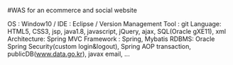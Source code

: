 #WAS for an ecommerce and social website

OS : Window10  /  IDE : Eclipse  /  Version Management Tool : git
Language: HTML5, CSS3, jsp, java1.8, javascript, jQuery, ajax, SQL(Oracle gXE11), xml
Architecture: Spring MVC
Framework : Spring, Mybatis
RDBMS: Oracle
Spring Security(custom login&logout), Spring AOP transaction, publicDB(www.data.go.kr), javax email, ...
